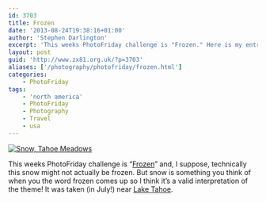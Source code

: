 ```yaml
---
id: 3703
title: Frozen
date: '2013-08-24T19:38:16+01:00'
author: 'Stephen Darlington'
excerpt: 'This weeks PhotoFriday challenge is "Frozen." Here is my entry.'
layout: post
guid: 'http://www.zx81.org.uk/?p=3703'
aliases: ['/photography/photofriday/frozen.html']
categories:
    - PhotoFriday
tags:
    - 'north america'
    - PhotoFriday
    - Photography
    - Travel
    - usa
---
```


[![Snow, Tahoe Meadows](https://i0.wp.com/farm8.staticflickr.com/7005/6736573209_f7af5095d2.jpg?resize=500%2C333)](http://www.flickr.com/photos/stephendarlington/6736573209/ "Snow, Tahoe Meadows by stephendarlington, on Flickr")

This weeks PhotoFriday challenge is “[Frozen](http://www.photofriday.com/challenge.php?id=1321)” and, I suppose, technically this snow might not actually be frozen. But snow is something you think of when you the word frozen comes up so I think it’s a valid interpretation of the theme! It was taken (in July!) near [Lake Tahoe](http://www.zx81.org.uk/travel/lake-tahoe.html "Lake Tahoe").